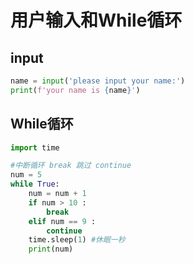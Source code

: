 # 用户输入和While循环

## input

```python
name = input('please input your name:')
print(f'your name is {name}')
```

## While循环

```python
import time

#中断循环 break 跳过 continue
num = 5
while True:
    num = num + 1
    if num > 10 :
        break
    elif num == 9 :
        continue
    time.sleep(1) #休眠一秒
    print(num)
```
